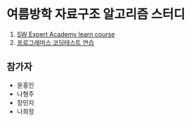 # 여름방학 자료구조 알고리즘 스터디
1. [SW Expert Academy learn course](https://swexpertacademy.com/main/main.do)
2. [프로그래머스 코딩테스트 연습](https://programmers.co.kr/learn/challenges)


## 참가자
- 윤홍인
- 나형주
- 장민지
- 나희정


